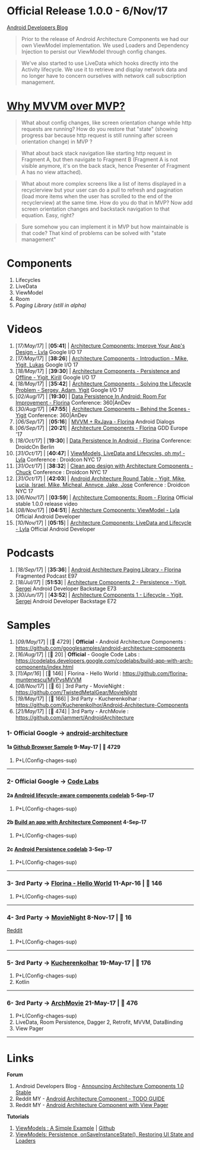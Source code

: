 # Official Release 1.0.0 - 6/Nov/17
[Android Developers Blog](https://android-developers.googleblog.com/2017/11/announcing-architecture-components-10.html)

> Prior to the release of Android Architecture Components we had our own ViewModel implementation. We used Loaders and Dependency Injection to persist our ViewModel through config changes.

> We've also started to use LiveData which hooks directly into the Activity lifecycle. We use it to retrieve and display network data and no longer have to concern ourselves with ​network call subscription management.

# [Why MVVM over MVP?](https://www.reddit.com/r/androiddev/comments/7cp0xn/mvc_vs_mvp_vs_mvvm_vs_mvi/dpssidd/)

> What about config changes, like screen orientation change while http requests are running? How do you restore that "state" (showing progress bar because http request is still running after screen orientation change) in MVP ?

> What about back stack navigation like starting http request in Fragment A, but then navigate to Fragment B (Fragment A is not visible anymore, it's on the back stack, hence Presenter of Fragment A has no view attached).

> What about more complex screens like a list of items displayed in a recyclerview but your user can do a pull to refresh and pagination (load more items when the user has scrolled to the end of the recyclerview) at the same time. How do you do that in MVP? Now add screen orientation changes and backstack navigation to that equation. Easy, right?

> Sure somehow you can implement it in MVP but how maintainable is that code? That kind of problems can be solved with "state management"

# Components

1) Lifecycles
2) LiveData
3) ViewModel
4) Room
5) _Paging Library (still in alpha)_

# Videos

01) [_17/May/17_] | [**05:41**] | [Architecture Components: Improve Your App's Design - Lyla](https://www.youtube.com/watch?v=vOJCrbr144o) Google I/O 17
02) [_17/May/17_] | [**38:26**] | [Architecture Components - Introduction - Mike, Yigit, Lukas](https://www.youtube.com/watch?v=FrteWKKVyzI) Google I/O 17
03) [_18/May/17_] | [**39:30**] | [Architecture Components - Persistence and Offline - Yigit, Kirill](https://www.youtube.com/watch?v=MfHsPGQ6bgE) Google I/O 17
04) [_18/May/17_] | [**35:42**] | [Architecture Components - Solving the Lifecycle Problem - Sergey, Adam, Yigit](https://www.youtube.com/watch?v=bEKNi1JOrNs) Google I/O 17
05) [_02/Aug/17_] | [**19:30**] | [Data Persistence In Android: Room For Improvement - Florina](https://academy.realm.io/posts/360-andev-2017-florina-muntenescu-data-persistence-android-room/) Conference: 360|AnDev
06) [_30/Aug/17_] | [**47:55**] | [Architecture Components – Behind the Scenes - Yigit](https://www.youtube.com/watch?v=2QDAbH2tdoE) Conference: 360|AnDev
07) [_06/Sep/17_] | [**05:16**] | [MVVM + RxJava - Florina](https://www.youtube.com/watch?v=h25FDyGTLso) Android Dialogs
08) [_06/Sep/17_] | [**20:21**] | [Architecture Components - Florina](https://www.youtube.com/watch?v=Ts-uxYiBEQ8) GDD Europe '17
09) [_18/Oct/17_] | [**19:30**] | [Data Persistence In Android - Florina](https://www.youtube.com/watch?v=DeIKyVfCvC0) Conference: DroidcOn Berlin
10) [_31/Oct/17_] | [**40:47**] | [ViewModels, LiveData and Lifecycles, oh my! - Lyla](https://www.youtube.com/watch?v=SlZVYkhoSq8) Conference : Droidcon NYC 17
11) [_31/Oct/17_] | [**38:32**] | [Clean app design with Architecture Components - Chuck](https://www.youtube.com/watch?v=i1-7S-RxfvQ) Conference : Droidcon NYC 17
12) [_31/Oct/17_] | [**42:03**] | [Android Architecture Round Table - Yigit, Mike, Lucia, Israel, Mike, Micheal, Annyce, Jake, Jose](https://www.youtube.com/watch?v=nP_B5-jrbsY) Conference : Droidcon NYC 17
13) [_06/Nov/17_] | [**03:59**] | [Architecture Components: Room - Florina](https://www.youtube.com/watch?v=H7I3zs-L-1w) Official stable 1.0.0 release video
14) [_08/Nov/17_] | [**04:51**] | [Architecture Components: ViewModel - Lyla](https://www.youtube.com/watch?v=c9-057jC1ZA) Official Android Developer
15) [_10/Nov/17_] | [**05:15**] | [Architecture Components: LiveData and Lifecycle - Lyla](https://www.youtube.com/watch?v=jCw5ib0r9wg) Official Android Developer

# Podcasts

01) [_18/Sep/17_] | [**35:36**] | [Android Architecture Paging Library - Florina](http://fragmentedpodcast.com/episodes/97/) Fragmented Podcast E97
02) [_18/Jul/17_] | [**51:53**] | [Architecture Components 2 - Persistence - Yigit, Sergei](http://androidbackstage.blogspot.com/2017/07/episode-73-architecture-components-2.html) Android Developer Backstage E73
03) [_30/Jun/17_] | [**43:52**] | [Architecture Components 1 - Lifecycle - Yigit, Sergei](http://androidbackstage.blogspot.com/2017/06/episode-72-architecture-components-1.html) Android Developer Backstage E72


# Samples

1) [_09/May/17_] | [:star2: 4729] | **Official** - Android Architecture Components : https://github.com/googlesamples/android-architecture-components
2) [_16/Aug/17_] | [:star2: 20] | **Official** - Google Code Labs : https://codelabs.developers.google.com/codelabs/build-app-with-arch-components/index.html
3) [_11/Apr/16_] | [:star2: 146] | Florina - Hello World : https://github.com/florina-muntenescu/MVPvsMVVM
4) [_08/Nov/17_] | [:star2: 6] | 3rd Party - MovieNight : https://github.com/TwistedMetalGear/MovieNight
5) [_19/May/17_] | [:star2: 166] | 3rd Party - Kucherenkolhar : https://github.com/KucherenkoIhor/Android-Architecture-Components
6) [_21/May/17_] | [:star2: 474] | 3rd Party - ArchMovie : https://github.com/iammert/AndroidArchitecture



### 1- Official Google -> [android-architecture](https://github.com/googlesamples/android-architecture)

#### 1a [Github Browser Sample](https://github.com/googlesamples/android-architecture-components/tree/master/GithubBrowserSample/app/src/main/java/com/android/example/github) **9-May-17 | :star2: 4729**

1) P+L(Config-chages-sup)
----
### 2- Official Google -> [Code Labs](https://codelabs.developers.google.com/?cat=Android)

#### 2a [Android lifecycle-aware components codelab](https://github.com/googlecodelabs/android-lifecycles/tree/master/app/src/main/java/com/example/android/lifecycles) **5-Sep-17**

1) P+L(Config-chages-sup)

#### 2b [Build an app with Architecture Component](https://github.com/googlecodelabs/android-build-an-app-architecture-components/tree/arch-training-steps/app/src/main/java/com/example/android/sunshine) **4-Sep-17**

1) P+L(Config-chages-sup)

#### 2c [Android Persistence codelab](https://github.com/googlecodelabs/android-persistence) **3-Sep-17**

1) P+L(Config-chages-sup)

----

### 3- 3rd Party -> [Florina - Hello World](https://github.com/florina-muntenescu/MVPvsMVVM/tree/master/app/src/main/java/upday/mvpvsmvvm) **11-Apr-16 | :star2: 146**

1) P+L(Config-chages-sup)
----

### 4- 3rd Party -> [MovieNight](https://github.com/TwistedMetalGear/MovieNight/tree/master/app/src/main/java/net/silentbyte/movienight) **8-Nov-17 | :star2: 16**

[Reddit](https://www.reddit.com/r/androiddev/comments/7bh4vd/movie_night_a_simple_movie_app_showcasing_android/)

1) P+L(Config-chages-sup)
----

### 5- 3rd Party -> [Kucherenkolhar](https://github.com/KucherenkoIhor/Android-Architecture-Components/tree/master/app/src/main/java/com/ik/exploringviewmodel) **19-May-17 | :star2: 176**

1) P+L(Config-chages-sup)
2) Kotlin
----

### 6- 3rd Party -> [ArchMovie](https://github.com/iammert/AndroidArchitecture/tree/master/app/src/main/java/iammert/com/androidarchitecture) **21-May-17 | :star2: 476**

1) P+L(Config-chages-sup)
2) LiveData, Room Persistence, Dagger 2, Retrofit, MVVM, DataBinding
3) View Pager
----

# Links

**Forum**
1) Android Developers Blog - [Announcing Architecture Components 1.0 Stable](https://android-developers.googleblog.com/2017/11/announcing-architecture-components-10.html)
2) Reddit MY - [Android Architecture Component - TODO GUIDE](https://www.reddit.com/r/androiddev/comments/7bbs5s/shanraisshanandroidarchitecturecomponentstodoguide/)
3) Reddit MY - [Android Architecture Component with View Pager](https://www.reddit.com/r/androiddev/comments/7bl1t8/android_architecture_components_example_using/)

**Tutorials**
1) [ViewModels : A Simple Example](https://medium.com/google-developers/viewmodels-a-simple-example-ed5ac416317e) | [Github](https://github.com/udacity/Court-Counter)
2) [ViewModels: Persistence, onSaveInstanceState(), Restoring UI State and Loaders](https://medium.com/google-developers/viewmodels-persistence-onsaveinstancestate-restoring-ui-state-and-loaders-fc7cc4a6c090)
